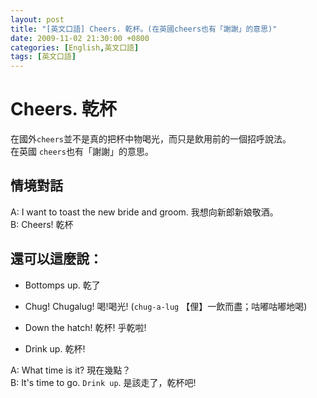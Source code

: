 ```yaml
---
layout: post
title: "[英文口語] Cheers. 乾杯。(在英國cheers也有「謝謝」的意思)"
date: 2009-11-02 21:30:00 +0800
categories: [English,英文口語]
tags: [英文口語]
---
```



# Cheers. 乾杯

在國外`cheers`並不是真的把杯中物喝光，而只是飲用前的一個招呼說法。      
在英國 `cheers`也有「謝謝」的意思。

## 情境對話

A: I want to toast the new bride and groom. 我想向新郎新娘敬酒。        
B: Cheers! 乾杯


## 還可以這麼說：

- Bottomps up. 乾了
- Chug! Chugalug! 喝!喝光! (`chug-a-lug` 【俚】一飲而盡；咕嘟咕嘟地喝)
- Down the hatch! 乾杯! 乎乾啦!

- Drink up. 乾杯! 

A: What time is it? 現在幾點？      
B: It's time to go. `Drink up`. 是該走了，乾杯吧!


